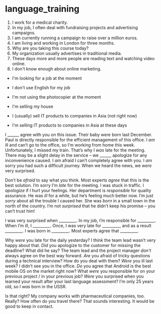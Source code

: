 # language_training

1. I work for a medical charity.
2. In my job, I often deal with fundraising projects and advertising campaigns.
3. I am currently running a campaign to raise over a million euros.
4. I am living and working in London for three months.
5. Why are you taking this course today?
6. My organization usually advertises in traditional media.
7. These days more and more people are reading text and watching video online.
8. I don't know enough about online marketing.

* I'm looking for a job at the moment
* I don't use English for my job
* I'm not using the photocopier at the moment

* I'm selling my house
* I (usually) sell IT products to companies in Asia (not right now)
* I'm selling IT products to companies in Asia at these days

I ______ agree with you on this issue.
Their baby _were_ born last December.
Paul _is_ directly responsible for the efficient management of this
office.
I _am_ ill and can’t go to the office, so I’m working from home this week.
Unfortunately, I missed my train. That’s why I _was_ late for the meeting.
There may be a slight delay in the service – we ______ apologize for any
inconvenience caused.
I _am_ afraid I can’t completely agree with you.
I _am_ sorry you had such a difficult journey.
When we heard the news, we _were_ very surprised.

Don’t be _afraid_ to say what you think.
Most experts _agree_ that this is the best solution.
I’m sorry I’m _late_ for the meeting. I was stuck in traffic.
I _apologize_ if I hurt your feelings.
Her department is _responsible_ for quality assurance.
He was _ill_ for a while, but he’s feeling much better now.
I’m just _sorry_ about all the trouble I caused her.
She was _born_ in a small town in the north of the country.
I’m not _surprised_ that he didn’t keep his promise – you can’t trust him!

I was very surprised when _________.
In my job, I’m responsible for _________.
When I’m ill, I _________.
Once, I was very late for _________, and as a result
_________.
I was born in _________.
Most experts agree that _________.

Why _were_ you late for the daily yesterday? I think the team lead wasn’t very happy about that.
_Did_ you apologize to the customer for missing the deadline? What did he say?
The team lead and the project manager _don't_ always agree on the best way forward.
_Are_ you afraid of tricky questions during a technical interview? How do you deal with them?
_Were_ you ill last week? I didn’t see you in the office.
_Do_ you agree that Android is the best mobile OS on the market right now?
What _were_ you responsible for on your previous project / in your previous job?
_Were_ you surprised when you learned your result after your last language assessment?
I’m only 25 years old, so I _was_ born in the USSR.

Is that right? My company works with pharmaceutical companies, too.
Really? How often do you travel there?
That sounds interesting. It would be good to keep in contact.

